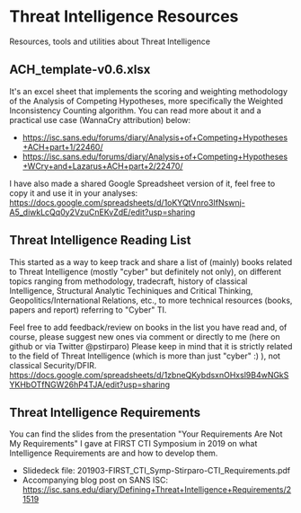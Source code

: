 # Threat Intelligence Resources
Resources, tools and utilities about Threat Intelligence

## ACH_template-v0.6.xlsx
It's an excel sheet that implements the scoring and weighting methodology of the Analysis of Competing Hypotheses, more specifically the Weighted Inconsistency Counting algorithm. You can read more about it and a practical use case (WannaCry attribution) below:
- https://isc.sans.edu/forums/diary/Analysis+of+Competing+Hypotheses+ACH+part+1/22460/
- https://isc.sans.edu/forums/diary/Analysis+of+Competing+Hypotheses+WCry+and+Lazarus+ACH+part+2/22470/

I have also made a shared Google Spreadsheet version of it, feel free to copy it and use it in your analyses:
https://docs.google.com/spreadsheets/d/1oKYQtVnro3IfNswnj-A5_diwkLcQq0y2VzuCnEKvZdE/edit?usp=sharing

## Threat Intelligence Reading List
This started as a way to keep track and share a list of (mainly) books related to Threat Intelligence (mostly "cyber" but definitely not only), on different topics ranging from methodology, tradecraft, history of classical Intelligence, Structural Analytic Techiniques and Critical Thinking, Geopolitics/International Relations, etc., to more technical resources (books, papers and report) referring to "Cyber" TI.

Feel free to add feedback/review on books in the list you have read and, of course, please suggest new ones via comment or directly to me (here on github or via Twitter @pstirparo)
Please keep in mind that it is strictly related to the field of Threat Intelligence (which is more than just "cyber" :) ), not classical Security/DFIR.
https://docs.google.com/spreadsheets/d/1zbneQKybdsxnOHxsl9B4wNGkSYKHbOTfNGW26hP4TJA/edit?usp=sharing

## Threat Intelligence Requirements
You can find the slides from the presentation "Your Requirements Are Not My Requirements" I gave at FIRST CTI Symposium in 2019 on what Intelligence Requirements are and how to develop them.
- Slidedeck file: 201903-FIRST_CTI_Symp-Stirparo-CTI_Requirements.pdf
- Accompanying blog post on SANS ISC: https://isc.sans.edu/diary/Defining+Threat+Intelligence+Requirements/21519
